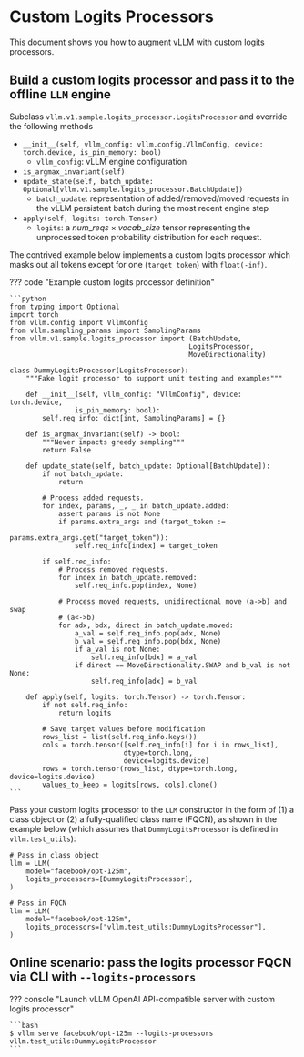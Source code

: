 # Custom Logits Processors

This document shows you how to augment vLLM with custom logits processors.

## Build a custom logits processor and pass it to the offline `LLM` engine

Subclass `vllm.v1.sample.logits_processor.LogitsProcessor` and override the following methods
* `__init__(self, vllm_config: vllm.config.VllmConfig, device: torch.device, is_pin_memory: bool)`
    * `vllm_config`: vLLM engine configuration
* `is_argmax_invariant(self)`
* `update_state(self, batch_update: Optional[vllm.v1.sample.logits_processor.BatchUpdate])`
    * `batch_update`: representation of added/removed/moved requests in the vLLM persistent batch during the most recent engine step
* `apply(self, logits: torch.Tensor)`
    * `logits`: a $num\_reqs \times vocab\_size$ tensor representing the unprocessed token probability distribution for each request. 

The contrived example below implements a custom logits processor which masks out all tokens except for one (`target_token`) with `float(-inf)`.

??? code "Example custom logits processor definition"

    ```python
    from typing import Optional
    import torch
    from vllm.config import VllmConfig
    from vllm.sampling_params import SamplingParams
    from vllm.v1.sample.logits_processor import (BatchUpdate,
                                                LogitsProcessor,
                                                MoveDirectionality)

    class DummyLogitsProcessor(LogitsProcessor):
        """Fake logit processor to support unit testing and examples"""

        def __init__(self, vllm_config: "VllmConfig", device: torch.device,
                    is_pin_memory: bool):
            self.req_info: dict[int, SamplingParams] = {}

        def is_argmax_invariant(self) -> bool:
            """Never impacts greedy sampling"""
            return False

        def update_state(self, batch_update: Optional[BatchUpdate]):
            if not batch_update:
                return

            # Process added requests.
            for index, params, _, _ in batch_update.added:
                assert params is not None
                if params.extra_args and (target_token :=
                                        params.extra_args.get("target_token")):
                    self.req_info[index] = target_token

            if self.req_info:
                # Process removed requests.
                for index in batch_update.removed:
                    self.req_info.pop(index, None)

                # Process moved requests, unidirectional move (a->b) and swap
                # (a<->b)
                for adx, bdx, direct in batch_update.moved:
                    a_val = self.req_info.pop(adx, None)
                    b_val = self.req_info.pop(bdx, None)
                    if a_val is not None:
                        self.req_info[bdx] = a_val
                    if direct == MoveDirectionality.SWAP and b_val is not None:
                        self.req_info[adx] = b_val

        def apply(self, logits: torch.Tensor) -> torch.Tensor:
            if not self.req_info:
                return logits

            # Save target values before modification
            rows_list = list(self.req_info.keys())
            cols = torch.tensor([self.req_info[i] for i in rows_list],
                                dtype=torch.long,
                                device=logits.device)
            rows = torch.tensor(rows_list, dtype=torch.long, device=logits.device)
            values_to_keep = logits[rows, cols].clone()
    ```

Pass your custom logits processor to the `LLM` constructor in the form of (1) a class object or (2) a fully-qualified class name (FQCN), as shown in the example below (which assumes that `DummyLogitsProcessor` is defined in `vllm.test_utils`):

```
# Pass in class object
llm = LLM(
    model="facebook/opt-125m",
    logits_processors=[DummyLogitsProcessor],
)

# Pass in FQCN
llm = LLM(
    model="facebook/opt-125m",
    logits_processors=["vllm.test_utils:DummyLogitsProcessor"],
)
```

## Online scenario: pass the logits processor FQCN via CLI with `--logits-processors`

??? console "Launch vLLM OpenAI API-compatible server with custom logits processor"

    ```bash
    $ vllm serve facebook/opt-125m --logits-processors vllm.test_utils:DummyLogitsProcessor
    ```